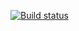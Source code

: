 [![Build status](https://ci.appveyor.com/api/projects/status/w4l2sa29um0aad5i?svg=true)](https://ci.appveyor.com/project/inclem763/javahomeworkautotest6)
